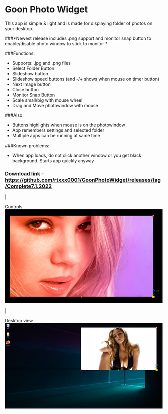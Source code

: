 # Goon Photo Widget

This app is simple & light and is made for displaying folder of photos on your desktop. 

###*Newest release includes .png support and monitor snap button to enable/disable photo window to stick to monitor
*

###Functions:
- Supports: .jpg and .png files
- Select Folder Button
- Slideshow button 
- Slideshow speed buttons (and -/+ shows when mouse on timer button)
- Next Image button
- Close button
- Monitor Snap Button
- Scale small/big with mouse wheel
- Drag and Move photowindow with mouse

###Also:
+ Buttons highlights when mouse is on the photowindow
+ App remembers settings and selected folder
+ Multiple apps can be running at same time

###Known problems:
- When app loads, do not click another window or you get black background. Starts app quickly anyway

### Download link - https://github.com/rtxxx0001/GoonPhotoWidget/releases/tag/Complete7.1.2022

|

Controls
![myimage-alt-tag](https://raw.githubusercontent.com/rtxxx0001/GoonPhotoWidget/main/GPW5.png)

|

Desktop view
![myimage-alt-tag](https://raw.githubusercontent.com/rtxxx0001/GoonPhotoWidget/main/GPW4.png)
